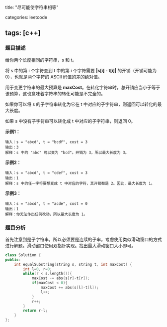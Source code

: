 title: "尽可能使字符串相等"

categories: leetcode

tags: [c++]
---
### 题目描述

给你两个长度相同的字符串，s 和 t。

将 s 中的第 i 个字符变到 t 中的第 i 个字符需要 **|s[i] - t[i]|** 的开销（开销可能为 0），也就是两个字符的 ASCII 码值的差的绝对值。

用于变更字符串的最大预算是 **maxCost**。在转化字符串时，总开销应当小于等于该预算，这也意味着字符串的转化可能是不完全的。

如果你可以将 s 的子字符串转化为它在 t 中对应的子字符串，则返回可以转化的最大长度。

如果 s 中没有子字符串可以转化成 t 中对应的子字符串，则返回 0。

**示例1：**

~~~
输入：s = "abcd", t = "bcdf", cost = 3
输出：3
解释：s 中的 "abc" 可以变为 "bcd"。开销为 3，所以最大长度为 3。
~~~

**示例2：**

~~~
输入：s = "abcd", t = "cdef", cost = 3
输出：1
解释：s 中的任一字符要想变成 t 中对应的字符，其开销都是 2。因此，最大长度为 1。
~~~

**示例3：**

~~~
输入：s = "abcd", t = "acde", cost = 0
输出：1
解释：你无法作出任何改动，所以最大长度为 1。
~~~

### 题目分析

首先注意到是子字符串，所以必须要是连续的子串，考虑使用类似滑动窗口的方式进行解题。滑动窗口使用双指针实现。找出最大滑动窗口大小即可。

~~~c++
class Solution {
public:
    int equalSubstring(string s, string t, int maxCost) {
        int l=0, r=0;
        while(r < s.length()){
            maxCost -= abs(s[r]-t[r]);
            if(maxCost < 0){
                maxCost += abs(s[l]-t[l]);
                l++;
            }
            r++;
        }
        return r-l;
    }
};
~~~



